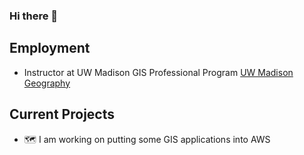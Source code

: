 ### Hi there 👋

## Employment
- Instructor at UW Madison GIS Professional Program [UW Madison Geography](https://geography.wisc.edu/gis/)


## Current Projects
- 🗺️ I am working on putting some GIS applications into AWS

<!--
**RandySincoularUW/RandySincoularUW** is a ✨ _special_ ✨ repository because its `README.md` (this file) appears on your GitHub profile.


Here are some ideas to get you started:

- 🔭 I’m currently working on ...
- 🌱 I’m currently learning ...
- 👯 I’m looking to collaborate on ...
- 🤔 I’m looking for help with ...
- 💬 Ask me about ...
- 📫 How to reach me: ...
- 😄 Pronouns: ...
- ⚡ Fun fact: ...
-->
